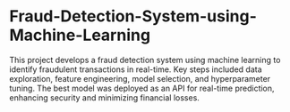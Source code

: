 # Fraud-Detection-System-using-Machine-Learning
This project develops a fraud detection system using machine learning to identify fraudulent transactions in real-time. Key steps included data exploration, feature engineering, model selection, and hyperparameter tuning. The best model was deployed as an API for real-time prediction, enhancing security and minimizing financial losses.
